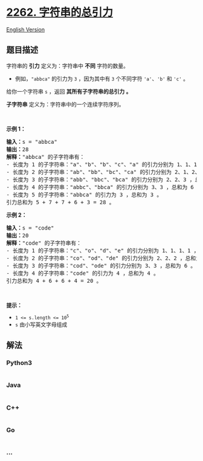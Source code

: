 # [2262. 字符串的总引力](https://leetcode.cn/problems/total-appeal-of-a-string)

[English Version](/solution/2200-2299/2262.Total%20Appeal%20of%20A%20String/README_EN.md)

## 题目描述

<!-- 这里写题目描述 -->

<p>字符串的 <strong>引力</strong> 定义为：字符串中 <strong>不同</strong> 字符的数量。</p>

<ul>
	<li>例如，<code>"abbca"</code> 的引力为 <code>3</code> ，因为其中有 <code>3</code> 个不同字符 <code>'a'</code>、<code>'b'</code> 和 <code>'c'</code> 。</li>
</ul>

<p>给你一个字符串 <code>s</code> ，返回 <strong>其所有子字符串的总引力</strong> <strong>。</strong></p>

<p><strong>子字符串</strong> 定义为：字符串中的一个连续字符序列。</p>

<p>&nbsp;</p>

<p><strong>示例 1：</strong></p>

<pre><strong>输入：</strong>s = "abbca"
<strong>输出：</strong>28
<strong>解释：</strong>"abbca" 的子字符串有：
- 长度为 1 的子字符串："a"、"b"、"b"、"c"、"a" 的引力分别为 1、1、1、1、1，总和为 5 。
- 长度为 2 的子字符串："ab"、"bb"、"bc"、"ca" 的引力分别为 2、1、2、2 ，总和为 7 。
- 长度为 3 的子字符串："abb"、"bbc"、"bca" 的引力分别为 2、2、3 ，总和为 7 。
- 长度为 4 的子字符串："abbc"、"bbca" 的引力分别为 3、3 ，总和为 6 。
- 长度为 5 的子字符串："abbca" 的引力为 3 ，总和为 3 。
引力总和为 5 + 7 + 7 + 6 + 3 = 28 。
</pre>

<p><strong>示例 2：</strong></p>

<pre><strong>输入：</strong>s = "code"
<strong>输出：</strong>20
<strong>解释：</strong>"code" 的子字符串有：
- 长度为 1 的子字符串："c"、"o"、"d"、"e" 的引力分别为 1、1、1、1 ，总和为 4 。
- 长度为 2 的子字符串："co"、"od"、"de" 的引力分别为 2、2、2 ，总和为 6 。
- 长度为 3 的子字符串："cod"、"ode" 的引力分别为 3、3 ，总和为 6 。
- 长度为 4 的子字符串："code" 的引力为 4 ，总和为 4 。
引力总和为 4 + 6 + 6 + 4 = 20 。
</pre>

<p>&nbsp;</p>

<p><strong>提示：</strong></p>

<ul>
	<li><code>1 &lt;= s.length &lt;= 10<sup>5</sup></code></li>
	<li><code>s</code> 由小写英文字母组成</li>
</ul>


## 解法

<!-- 这里可写通用的实现逻辑 -->

<!-- tabs:start -->

### **Python3**

<!-- 这里可写当前语言的特殊实现逻辑 -->

```python

```

### **Java**

<!-- 这里可写当前语言的特殊实现逻辑 -->

```java

```

### **C++**

```cpp

```

### **Go**

```go

```

### **...**

```

```

<!-- tabs:end -->